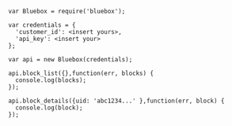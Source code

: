     var Bluebox = require('bluebox');

    var credentials = {
      'customer_id': <insert yours>,
      'api_key': <insert your>
    };

    var api = new Bluebox(credentials);

    api.block_list({},function(err, blocks) {
      console.log(blocks);
    });

    api.block_details({uid: 'abc1234...' },function(err, block) {
      console.log(block);
    });
